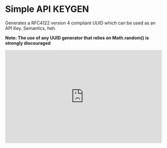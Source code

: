 # Simple API KEYGEN

Generates a RFC4122 version 4 compliant UUID which can be used as an API Key. Semantics, heh.

**Note: The use of any UUID generator that relies on Math.random() is strongly discouraged**


<iframe height="300" style="width: 100%;" scrolling="no" title="API KEYGEN" src="https://codepen.io/abd-domingos/embed/qBoVNmN?default-tab=html%2Cresult" frameborder="no" loading="lazy" allowtransparency="true" allowfullscreen="true">
  See the Pen <a href="https://codepen.io/abd-domingos/pen/qBoVNmN">
  API KEYGEN</a> by Abd Domingos (<a href="https://codepen.io/abd-domingos">@abd-domingos</a>)
  on <a href="https://codepen.io">CodePen</a>.
</iframe>
